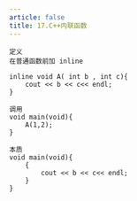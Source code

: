 ```yaml
---
article: false
title: 17.C++内联函数
---
```



```text
定义
在普通函数前加 inline

inline void A( int b , int c){
    cout << b << c<< endl;
}

调用
void main(void){
    A(1,2);
}

本质
void main(void){
    {
        cout << b << c<< endl;
    }
}


```










































